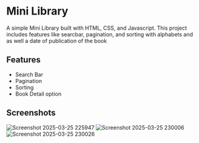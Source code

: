 # Mini Library

A simple Mini Library built with HTML, CSS, and Javascript. This project includes features like searcbar, pagination, and sorting with alphabets and as well a date of publication of the book

## Features

- Search Bar
- Pagination
- Sorting
- Book Detail option


## Screenshots


![Screenshot 2025-03-25 225947](https://github.com/user-attachments/assets/53fabf0e-9fc9-4de2-bc15-b5a0566193fa)
![Screenshot 2025-03-25 230006](https://github.com/user-attachments/assets/cd440b6e-f09f-4b38-a792-2535369d991e)
![Screenshot 2025-03-25 230026](https://github.com/user-attachments/assets/bfba95d9-e891-4132-a023-90dd424d8e5f)
